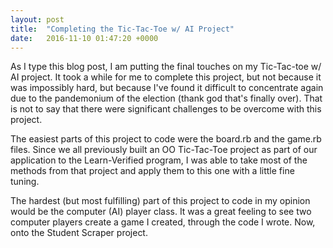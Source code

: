 ```yaml
---
layout: post
title:  "Completing the Tic-Tac-Toe w/ AI Project"
date:   2016-11-10 01:47:20 +0000
---
```



As I type this blog post, I am putting the final touches on my Tic-Tac-toe w/ AI project. It took a while for me to complete this project, but not because it was impossibly hard, but because I've found it difficult to concentrate again due to the pandemonium of the election (thank god that's finally over). That is not to say that there were significant challenges to be overcome with this project.

The easiest parts of this project to code were the board.rb and the game.rb files. Since we all previously built an OO Tic-Tac-Toe project as part of our application to the Learn-Verified program, I was able to take most of the methods from that project and apply them to this one with a little fine tuning.

The hardest (but most fulfilling) part of this project to code in my opinion would be the computer (AI) player class. It was a great feeling to see two computer players create a game I created, through the code I wrote. Now, onto the Student Scraper project.
